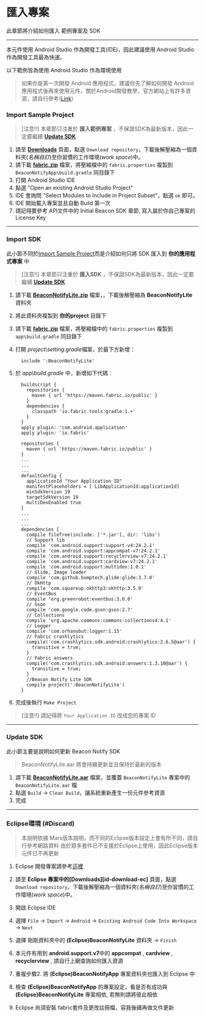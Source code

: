 


匯入專案
======
此章節將介紹如何匯入 範例專案及 SDK 
***

本元件使用 Android Studio 作為開發工具(IDE)，因此建議使用 Android Studio 作為開發工具最為快速。  

以下範例皆為使用 Android Studio 作為環境使用

> 如果你是第一次開發 Android 應用程式，建議你先了解如何開發 Android 應用程式後再來使用元件，關於Android開發教學，官方網站上有許多資源，請自行參考([Link](http://developer.android.com/intl/zh-tw/sdk/index.html))  

###  Import Sample Project

> [注意!!] 本章節只注重於 **匯入範例專案** ，不保證SDK為最新版本，因此一定要繼續 **[Update SDK](#update-sdk)**  

 1. 請至 **[Downloads][id-download]** 頁面，點選 `Download repository`，下載後解壓縮為一個資料夾(_名稱自訂_)至你習慣的工作環境(_work space_)中。
 2. 請下載 **[fabric.zip][id-download-fabric]** 檔案，將壓縮檔中的 `fabric.properties` 複製到 `BeaconNotifyApp\build.gradle` 同目錄下
 3. 打開 Android Studio IDE
 4. 點選 "Open an existing Android Studio Project"
 5. IDE 會詢問 "Select Modules to Include in Project Subset"，點選 `ok` 即可。
 6. IDE 開始載入專案並且自動 Build 第一次
 7. 請記得要參考 API文件中的 Initial Beacon SDK 章節, 寫入屬於你自己專案的 License Key

***

###  Import SDK

此小節不同於[Import Sample Project](#import-sample-project)而是介紹如何只將 SDK 匯入到 **你的應用程式專案** 中
> [注意!!] 本章節只注重於 **匯入SDK** ，不保證SDK為最新版本，因此一定要繼續 **[Update SDK](#markdown-header-update-sdk)**

1. 請下載 **[BeaconNotifyLite.zip][id-download-aarzip]** 檔案，，下載後解壓縮為 **BeaconNotifyLite** 資料夾
2. 將此資料夾複製到 **你的project** 目錄下
3. 請下載 **[fabric.zip][id-download-fabric]** 檔案，將壓縮檔中的 `fabric.properties` 複製到 `app\build.gradle` 同目錄下 
4. 打開 *project\setting.gradle*檔案，於最下方新增：

         include ':BeaconNotifyLite'

5. 於 *app\build.gradle* 中，新增如下代碼：

         buildscript {
           repositories {
             maven { url 'https://maven.fabric.io/public' }
           }
           dependencies {
             classpath 'io.fabric.tools:gradle:1.+'
           }
         }
         apply plugin: 'com.android.application'
         apply plugin: 'io.fabric'
             
         repositories {
           maven { url 'https://maven.fabric.io/public' }
         }
         ...
         ...
         ...
         defaultConfig {
           applicationId "Your Application ID"
           manifestPlaceholders = [ LibApplicationId:applicationId]
           minSdkVersion 19
           targetSdkVersion 19
           multiDexEnabled true
         }
         ...
         ...
         ...
         dependencies {
           compile fileTree(include: ['*.jar'], dir: 'libs')
           // Support lib
           compile 'com.android.support:support-v4:24.2.1'
           compile 'com.android.support:appcompat-v7:24.2.1'
           compile 'com.android.support:recyclerview-v7:24.2.1'
           compile 'com.android.support:cardview-v7:24.2.1'
           compile 'com.android.support:multidex:1.0.1'
           // Glide, Image loader
           compile 'com.github.bumptech.glide:glide:3.7.0'
           // OkHttp
           compile 'com.squareup.okhttp3:okhttp:3.5.0'
           // EventBus
           compile 'org.greenrobot:eventbus:3.0.0'
           // Gson
           compile 'com.google.code.gson:gson:2.7'
           // Collections
           compile 'org.apache.commons:commons-collections4:4.1'
           // Logger
           compile 'com.orhanobut:logger:1.15'
           // Fabric crashlytics
           compile('com.crashlytics.sdk.android:crashlytics:2.6.5@aar') {
             transitive = true;
           }      
           // Fabric answers
           compile('com.crashlytics.sdk.android:answers:1.3.10@aar') {
             transitive = true;
           }
           //Beacon Notify Lite SDK
           compile project(':BeaconNotifyLite')
         }

6. 完成後執行 `Make Project`

> [注意!!] 請記得將 `Your Application ID` 改成您的專案 ID

***

### Update SDK

此小節主要是說明如何更新 Beacon Notify SDK
> BeaconNotifyLite.aar 將會持續更新並且保持於最新的版本

 1. 請下載 **[BeaconNotifyLite.aar][id-download-aar]** 檔案，並覆蓋 `BeaconNotifyLite` 專案中的 `BeaconNotifyLite.aar` 檔
 2. 點選 `Build` → `Clean Build`，讓系統重新產生一份元件參考資源
 3. 完成

***

### Eclipse環境 (#Discard)

> 本說明依據 Mars版本說明，而不同的Eclipse版本設定上會有所不同，請自行參考網路資料
> 由於眾多套件已不支援於Eclipse上使用，因此Eclipse版本元件已不再更新

1. Eclipse 開發專案請參考[這裡](https://bitbucket.org/beacondemoteam/ec-beaconnotifydemo)
2. 請至 **Eclipse 專案中的[Downloads][id-download-ec]** 頁面，點選 `Download repository`，下載後解壓縮為一個資料夾(_名稱自訂_)至你習慣的工作環境(_work space_)中。
3. 開啟 Eclipse IDE
4. 選擇 `File` → `Import` → `Android` → `Existing Android Code Into Workspace` → `Next`
5. 選擇 剛剛資料夾中的 **(Eclipse)BeaconNotifyLite** 資料夾 → `Finish`
6. 本元件有用到 **android.support.v7**中的 **appcompat** , **cardview** , **recyclerview** , 請自行上網查詢如何匯入資源
7. 重複步驟2. 將 **(Eclipse)BeaconNotifyApp** 專案資料夾也匯入到 Eclipse 中
8. 檢查 **(Eclipse)BeaconNotifyApp** 的專案設定，看是否有成功與 **(Eclipse)BeaconNotifyLite** 專案相依, 若無則請將彼此相依  
9. Eclipse 尚須安裝 fabric套件及更改註冊檔，容我後續再做文件更新

   [id-download-doc]: https://bitbucket.org/beacondemoteam/as-beaconnotifydemo/downloads/&quot;使用手冊下載&quot;
   [id-download]: https://bitbucket.org/beacondemoteam/as-beaconnotifydemo/downloads&quot;專案下載&quot;
   [id-download-fabric]: https://bitbucket.org/beacondemoteam/as-beaconnotifydemo/downloads/fabric.zip&quot;fabric.zip&quot;
   [id-download-aar]: https://bitbucket.org/beacondemoteam/as-beaconnotifydemo/downloads/BeaconNotifyLite.aar&quot;BeaconNotifyLite.aar&quot;
   [id-download-aarzip]: https://bitbucket.org/beacondemoteam/as-beaconnotifydemo/downloads/BeaconNotifyLite.zip&quot;BeaconNotifyLite.zip&quot;
